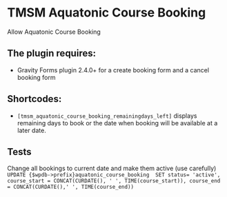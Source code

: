 TMSM Aquatonic Course Booking
======================

Allow Aquatonic Course Booking 

The plugin requires:
---
* Gravity Forms plugin 2.4.0+ for a create booking form and a cancel booking form

Shortcodes:
---
* `[tmsm_aquatonic_course_booking_remainingdays_left]` displays remaining days to book or the date when booking will be available at a later date.

Tests
---
Change all bookings to current date and make them active (use carefully)
`UPDATE {$wpdb->prefix}aquatonic_course_booking  SET status= 'active', course_start = CONCAT(CURDATE(), ' ', TIME(course_start)), course_end = CONCAT(CURDATE(),' ', TIME(course_end))`
